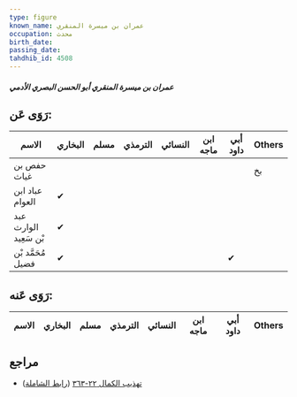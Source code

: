 ```yaml
---
type: figure
known_name: عمران بن ميسرة المنقري
occupation: محدث
birth_date:
passing_date:
tahdhib_id: 4508
---
```

##### عمران بن ميسرة المنقري أبو الحسن البصري الأدمي

## رَوَى عَن:
| الاسم                 | البخاري | مسلم | الترمذي | النسائي | ابن ماجه | أبي داود | Others |
| --------------------- | ------- | ---- | ------- | ------- | -------- | -------- | ------ |
| حفص بن غياث           |         |      |         |         |          |          | بخ     |
| عباد ابن العوام       | ✔       |      |         |         |          |          |        |
| عبد الوارث بْن سَعِيد | ✔       |      |         |         |          |          |        |
| مُحَمَّد بْن فضيل     | ✔       |      |         |         |          | ✔        |        |
## رَوَى عَنه:
| الاسم | البخاري | مسلم | الترمذي | النسائي | ابن ماجه | أبي داود | Others |
| ----- | ------- | ---- | ------- | ------- | -------- | -------- | ------ |
## مراجع
- [تهذيب الكمال ٢٢-٣٦٣](obsidian://open?vault=Tahdhib-al-Kamal&file=Figures/٤٥٠٨-عمران%20بن%20ميسرة%20المنقري%20أبو%20الحسن%20البصري%20الأدمي) ([رابط الشاملة](https://shamela.ws/book/3722/11616))